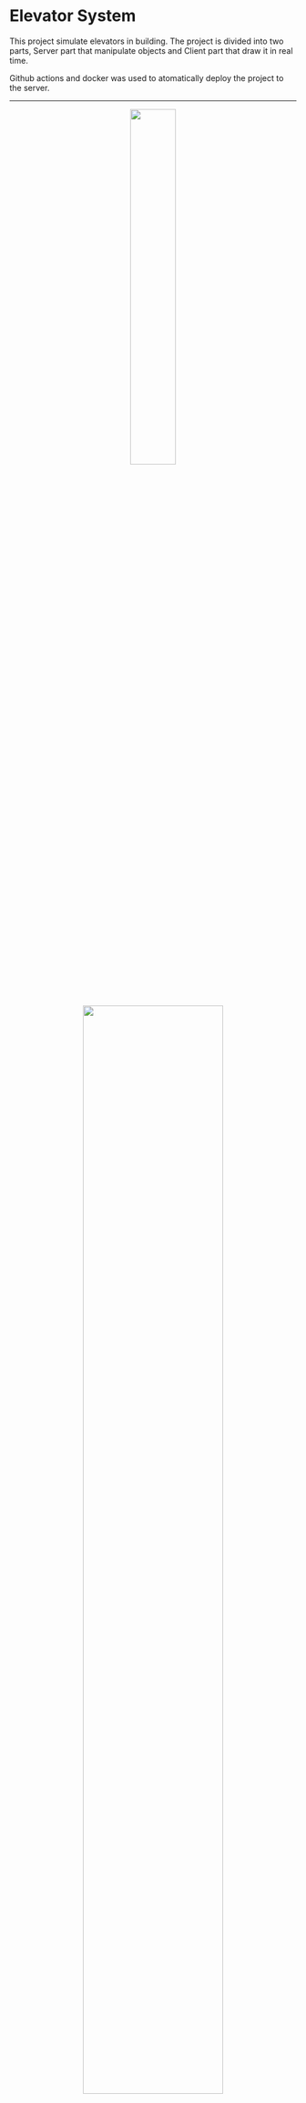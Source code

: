 # Elevator System

This project simulate elevators in building. The project is divided into two parts, Server part that manipulate objects
and Client part that draw it in real time.

Github actions and docker was used to atomatically deploy the project to the server.

___

<p align=center>
  <img  src="https://github.com/watislaf/ElevatorSystem/main/outpup1.gif" width="40%"> 
  </p>
 
<p align=center>
  <img  src="https://github.com/watislaf/ElevatorSystem/main/outpup2.gif"  width="70% " >
  </p>


## Development status

Still a lot of work to do.
## Install

Download source files.

```bat
  git clone https://github.com/watislaf/chessbot.git # install
  cd ./chessbot
```

if you don't have git, just download source
from [this page](https://github.com/watislaf/chessbot/releases/tag/V1.0.1600Elo).
____
## Build /-> Run

### Gradle

To build and run project u can either use gradle (if u have installed one)

```bat
  ./gradlew :window:buld -Dorg.gradle.java.home="PATH_TO/openjdk-17.0.2"
  ./gradlew :window:run -Dorg.gradle.java.home="PATH_TO/openjdk-17.0.2"
```
____
### Docker

or use docker.

```bat
  sudo bash ./setupDocker  
```

### Docker not installed

```bat
  sudo bash ./installDocker  
```
_____

 

## Uninstall

It is also possible to uninstall the script (and all downloaded with this project libraries).

```bat
  bash ./unis.sh  
```
### Authors

* Vladislav Kozulin ([@watislaf](https://github.com/watislaf))

